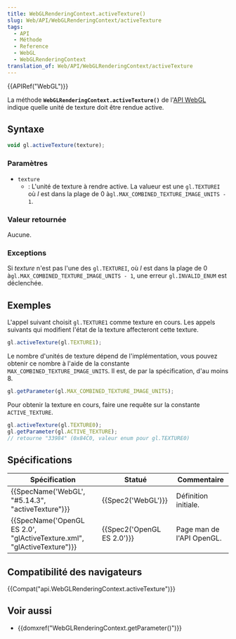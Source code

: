 ```yaml
---
title: WebGLRenderingContext.activeTexture()
slug: Web/API/WebGLRenderingContext/activeTexture
tags:
  - API
  - Méthode
  - Reference
  - WebGL
  - WebGLRenderingContext
translation_of: Web/API/WebGLRenderingContext/activeTexture
---
```

{{APIRef("WebGL")}}

La méthode **`WebGLRenderingContext.activeTexture()`** de l'[API WebGL](/fr-FR/docs/Web/API/WebGL_API) indique quelle unité de texture doit être rendue active.

## Syntaxe

```js
void gl.activeTexture(texture);
```

### Paramètres

- `texture`
  - : L'unité de texture à rendre active. La valueur est une `gl.TEXTUREI` où *I* est dans la plage de 0 à`gl.MAX_COMBINED_TEXTURE_IMAGE_UNITS - 1`.

### Valeur retournée

Aucune.

### Exceptions

Si *texture* n'est pas l'une des `gl.TEXTUREI`, où *I* est dans la plage de 0 à`gl.MAX_COMBINED_TEXTURE_IMAGE_UNITS - 1`, une erreur `gl.INVALID_ENUM` est déclenchée.

## Exemples

L'appel suivant choisit `gl.TEXTURE1` comme texture en cours. Les appels suivants qui modifient l'état de la texture affecteront cette texture.

```js
gl.activeTexture(gl.TEXTURE1);
```

Le nombre d'unités de texture dépend de l'implémentation, vous pouvez obtenir ce nombre à l'aide de la constante `MAX_COMBINED_TEXTURE_IMAGE_UNITS`. Il est, de par la spécification, d'au moins 8.

```js
gl.getParameter(gl.MAX_COMBINED_TEXTURE_IMAGE_UNITS);
```

Pour obtenir la texture en cours, faire une requête sur la constante `ACTIVE_TEXTURE`.

```js
gl.activeTexture(gl.TEXTURE0);
gl.getParameter(gl.ACTIVE_TEXTURE);
// retourne "33984" (0x84C0, valeur enum pour gl.TEXTURE0)
```

## Spécifications

| Spécification                                                                                    | Statué                               | Commentaire               |
| ------------------------------------------------------------------------------------------------ | ------------------------------------ | ------------------------- |
| {{SpecName('WebGL', "#5.14.3", "activeTexture")}}                                 | {{Spec2('WebGL')}}             | Définition initiale.      |
| {{SpecName('OpenGL ES 2.0', "glActiveTexture.xml", "glActiveTexture")}} | {{Spec2('OpenGL ES 2.0')}} | Page man de l'API OpenGL. |

## Compatibilité des navigateurs

{{Compat("api.WebGLRenderingContext.activeTexture")}}

## Voir aussi

- {{domxref("WebGLRenderingContext.getParameter()")}}
